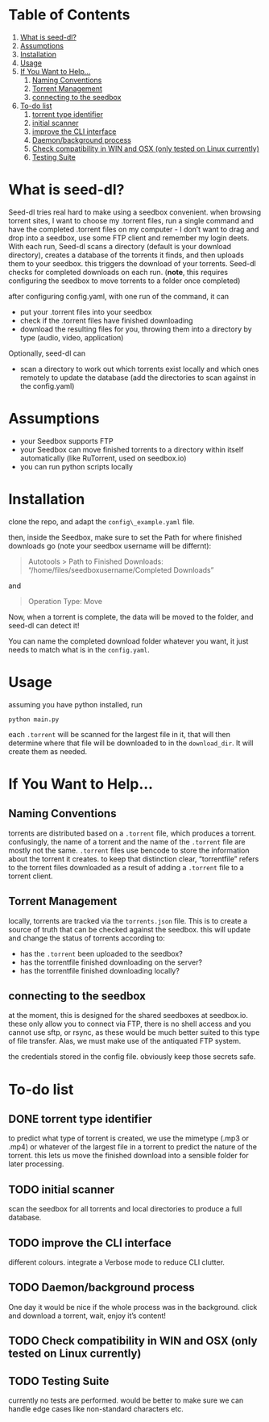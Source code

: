 
# Table of Contents

1.  [What is seed-dl?](#orga93423e)
2.  [Assumptions](#org37b39c7)
3.  [Installation](#org3048378)
4.  [Usage](#org034f127)
5.  [If You Want to Help&#x2026;](#orgdfa4850)
    1.  [Naming Conventions](#orge7564e1)
    2.  [Torrent Management](#org7488c6a)
    3.  [connecting to the seedbox](#orgccdd50a)
6.  [To-do list](#org9fbf809)
    1.  [torrent type identifier](#org32aee49)
    2.  [initial scanner](#org368c919)
    3.  [improve the CLI interface](#org9a16121)
    4.  [Daemon/background process](#org255f8eb)
    5.  [Check compatibility in WIN and OSX (only tested on Linux currently)](#org232253a)
    6.  [Testing Suite](#org09b9d7e)



<a id="orga93423e"></a>

# What is seed-dl?

Seed-dl tries real hard to make using a seedbox convenient. when browsing
torrent sites, I want to choose my .torrent files, run a single command and have
the completed .torrent files on my computer - I don&rsquo;t want to drag and drop into
a seedbox, use some FTP client and remember my login deets. With each run, Seed-dl scans a directory
(default is your download directory), creates a database of the torrents it
finds, and then uploads them to your seedbox. this triggers the download of your
torrents. Seed-dl checks for completed downloads on each run. (**note**, this
requires configuring the seedbox to move torrents to a folder once completed)

after configuring config.yaml, with one run of the command, it can

-   put your .torrent files into your seedbox
-   check if the .torrent files have finished downloading
-   download the resulting files for you, throwing them into a directory by type
    (audio, video, application)

Optionally, seed-dl can

-   scan a directory to work out which torrents exist locally and which ones remotely
    to update the database (add the directories to scan against in the
    config.yaml)


<a id="org37b39c7"></a>

# Assumptions

-   your Seedbox supports FTP
-   your Seedbox can move finished torrents to a directory within itself
    automatically (like RuTorrent, used on seedbox.io)
-   you can run python scripts locally


<a id="org3048378"></a>

# Installation

clone the repo, and adapt the `config\_example.yaml` file.

then, inside the Seedbox, make sure to set the Path for where finished
downloads go (note your seedbox username will be differnt):

> Autotools > Path to Finished Downloads: &ldquo;/home/files/seedboxusername/Completed
> Downloads&rdquo;

and

> Operation Type: Move

Now, when a torrent is complete, the data will be moved to the folder, and
seed-dl can detect it!

You can name the completed download folder whatever you want, it just needs to
match what is in the `config.yaml`.


<a id="org034f127"></a>

# Usage

assuming you have python installed, run

    python main.py

each `.torrent` will be scanned for the largest file in it, that will then
determine where that file will be downloaded to in the `download_dir`. It will
create them as needed.


<a id="orgdfa4850"></a>

# If You Want to Help&#x2026;


<a id="orge7564e1"></a>

## Naming Conventions

torrents are distributed based on a `.torrent` file, which produces a torrent.
confusingly, the name of a torrent and the name of the `.torrent` file are mostly
not the same. `.torrent` files use bencode to store the information about the
torrent it creates. to keep that distinction clear, &ldquo;torrentfile&rdquo; refers to the
torrent files downloaded as a result of adding a `.torrent` file to a torrent client.


<a id="org7488c6a"></a>

## Torrent Management

locally, torrents are tracked via the `torrents.json` file. This is to create a
source of truth that can be checked against the seedbox. this will update and
change the status of torrents according to:

-   has the `.torrent` been uploaded to the seedbox?
-   has the torrentfile finished downloading on the server?
-   has the torrentfile finished downloading locally?


<a id="orgccdd50a"></a>

## connecting to the seedbox

at the moment, this is designed for the shared seedboxes at seedbox.io. these
only allow you to connect via FTP, there is no shell access and you cannot use
sftp, or rsync, as these would be much better suited to this type of file
transfer. Alas, we must make use of the antiquated FTP system.

the credentials stored in the config file. obviously keep those secrets safe.


<a id="org9fbf809"></a>

# To-do list


<a id="org32aee49"></a>

## DONE torrent type identifier

to predict what type of torrent is created, we use the mimetype (.mp3 or .mp4)
or whatever of the largest file in a torrent to predict the nature of the
torrent. this lets us move the finished download into a sensible folder for
later processing.


<a id="org368c919"></a>

## TODO initial scanner

scan the seedbox for all torrents and local directories to produce a full
database.


<a id="org9a16121"></a>

## TODO improve the CLI interface

different colours. integrate a Verbose mode
to reduce CLI clutter.


<a id="org255f8eb"></a>

## TODO Daemon/background process

One day it would be nice if the whole process was in the background. click and
download a torrent, wait, enjoy it&rsquo;s content!


<a id="org232253a"></a>

## TODO Check compatibility in WIN and OSX (only tested on Linux currently)


<a id="org09b9d7e"></a>

## TODO Testing Suite

currently no tests are performed. would be better to make sure we can handle
edge cases like non-standard characters etc.

